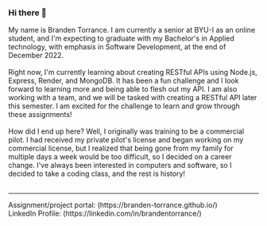 ### Hi there 👋

My name is Branden Torrance. I am currently a senior at BYU-I as an online student, and I'm expecting to graduate with my Bachelor's in Applied technology, with emphasis in Software Development, at the end of December 2022. 
<br><br>
Right now, I'm currently learning about creating RESTful APIs using Node.js, Express, Render, and MongoDB. It has been a fun challenge and I look forward to learning more and being able to flesh out my API. I am also working with a team, and we will be tasked with creating a RESTful API later this semester. I am excited for the challenge to learn and grow through these assignments!
<br><br>
How did I end up here? Well, I originally was training to be a commercial pilot. I had received my private pilot's license and began working on my commercial license, but I realized that being gone from my family for multiple days a week would be too difficult, so I decided on a career change. I've always been interested in computers and software, so I decided to take a coding class, and the rest is history!
<br><br>
<hr>
Assignment/project portal: (https://branden-torrance.github.io/)
<br>
LinkedIn Profile: (https://linkedin.com/in/brandentorrance/)
